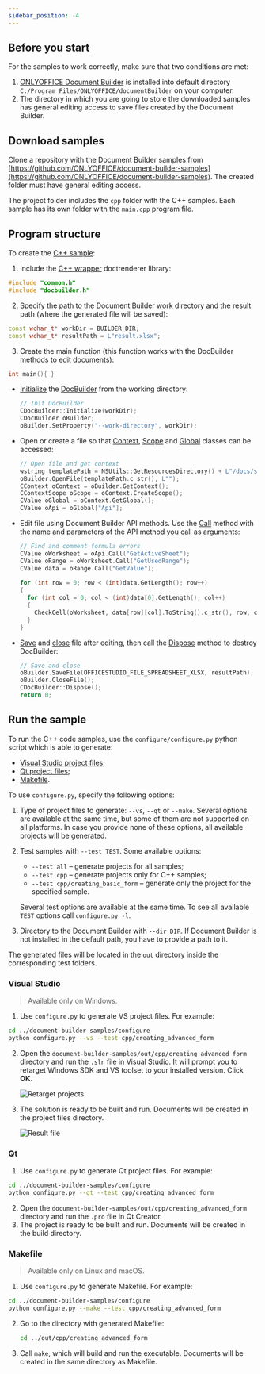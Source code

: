 ```yaml
---
sidebar_position: -4
---
```


## Before you start

For the samples to work correctly, make sure that two conditions are met:

1. [ONLYOFFICE Document Builder](https://www.onlyoffice.com/download-builder.aspx?utm_source=api) is installed into default directory `C:/Program Files/ONLYOFFICE/documentBuilder` on your computer.
2. The directory in which you are going to store the downloaded samples has general editing access to save files created by the Document Builder.

## Download samples

Clone a repository with the Document Builder samples from [https://github.com/ONLYOFFICE/document-builder-samples](https://github.com/ONLYOFFICE/document-builder-samples). The created folder must have general editing access.

The project folder includes the `cpp` folder with the C++ samples. Each sample has its own folder with the `main.cpp` program file.

## Program structure

To create the [C++ sample](https://github.com/ONLYOFFICE/document-builder-samples/blob/master/cpp/commenting_errors/main.cpp):

1. Include the [C++ wrapper](../C++/C++.md) doctrenderer library:

  ```cpp
  #include "common.h"
  #include "docbuilder.h"
  ```

2. Specify the path to the Document Builder work directory and the result path (where the generated file will be saved):

  ```cpp
  const wchar_t* workDir = BUILDER_DIR;
  const wchar_t* resultPath = L"result.xlsx";
  ```

3. Create the main function (this function works with the DocBuilder methods to edit documents):

  ```cpp
  int main(){ }
  ```

- [Initialize](../C++/CDocBuilder/Initialize.md) the [DocBuilder](../C++/CDocBuilder/CDocBuilder.md) from the working directory:

  ```cpp
  // Init DocBuilder
  CDocBuilder::Initialize(workDir);
  CDocBuilder oBuilder;
  oBuilder.SetProperty("--work-directory", workDir);
  ```

- Open or create a file so that [Context](../C++/CDocBuilderContext/CDocBuilderContext.md), [Scope](../C++/CDocBuilderContext/CreateScope.md) and [Global](../C++/CDocBuilderContext/GetGlobal.md) classes can be accessed:

  ```cpp
  // Open file and get context
  wstring templatePath = NSUtils::GetResourcesDirectory() + L"/docs/spreadsheet_with_errors.xlsx";
  oBuilder.OpenFile(templatePath.c_str(), L"");
  CContext oContext = oBuilder.GetContext();
  CContextScope oScope = oContext.CreateScope();
  CValue oGlobal = oContext.GetGlobal();
  CValue oApi = oGlobal["Api"];
  ```

- Edit file using Document Builder API methods. Use the [Call](../C++/CDocBuilderValue/Call.md) method with the name and parameters of the API method you call as arguments:

  ```cpp
  // Find and comment formula errors
  CValue oWorksheet = oApi.Call("GetActiveSheet");
  CValue oRange = oWorksheet.Call("GetUsedRange");
  CValue data = oRange.Call("GetValue");
 
  for (int row = 0; row < (int)data.GetLength(); row++)
  {
    for (int col = 0; col < (int)data[0].GetLength(); col++)
    {
      CheckCell(oWorksheet, data[row][col].ToString().c_str(), row, col);
    }
  }
  ```

- [Save](../C++/CDocBuilder/SaveFile.md) and [close](../C++/CDocBuilder/CloseFile.md) file after editing, then call the [Dispose](../C++/CDocBuilder/Dispose.md) method to destroy DocBuilder:

  ```cpp
  // Save and close
  oBuilder.SaveFile(OFFICESTUDIO_FILE_SPREADSHEET_XLSX, resultPath);
  oBuilder.CloseFile();
  CDocBuilder::Dispose();
  return 0;
  ```

## Run the sample

To run the C++ code samples, use the `configure/configure.py` python script which is able to generate:

- [Visual Studio project files](#visual-studio);
- [Qt project files](#qt);
- [Makefile](#makefile).

To use `configure.py`, specify the following options:

1. Type of project files to generate: `--vs`, `--qt` or `--make`. Several options are available at the same time, but some of them are not supported on all platforms. In case you provide none of these options, all available projects will be generated.

2. Test samples with `--test TEST`. Some available options:

   - `--test all` – generate projects for all samples;
   - `--test cpp` – generate projects only for C++ samples;
   - `--test cpp/creating_basic_form` – generate only the project for the specified sample.

   Several test options are available at the same time. To see all available `TEST` options call `configure.py -l`.

3. Directory to the Document Builder with `--dir DIR`. If Document Builder is not installed in the default path, you have to provide a path to it.

The generated files will be located in the `out` directory inside the corresponding test folders.

### Visual Studio

> Available only on Windows.

1. Use `configure.py` to generate VS project files. For example:

  ```sh
  cd ../document-builder-samples/configure
  python configure.py --vs --test cpp/creating_advanced_form
  ```

2. Open the `document-builder-samples/out/cpp/creating_advanced_form` directory and run the `.sln` file in Visual Studio. It will prompt you to retarget Windows SDK and VS toolset to your installed version. Click **OK**.

   ![Retarget projects](/assets/images/docbuilder/retarget-projects.png)

3. The solution is ready to be built and run. Documents will be created in the project files directory.

   ![Result file](/assets/images/docbuilder/cpp-result-file.png)

### Qt

1. Use `configure.py` to generate Qt project files. For example:

  ```sh
  cd ../document-builder-samples/configure
  python configure.py --qt --test cpp/creating_advanced_form
  ```

2. Open the `document-builder-samples/out/cpp/creating_advanced_form` directory and run the `.pro` file in Qt Creator.
3. The project is ready to be built and run. Documents will be created in the build directory.

### Makefile

> Available only on Linux and macOS.

1. Use `configure.py` to generate Makefile. For example:

  ```sh
  cd ../document-builder-samples/configure
  python configure.py --make --test cpp/creating_advanced_form
  ```

2. Go to the directory with generated Makefile:

   ```sh
   cd ../out/cpp/creating_advanced_form
   ```

3. Call `make`, which will build and run the executable. Documents will be created in the same directory as Makefile.
